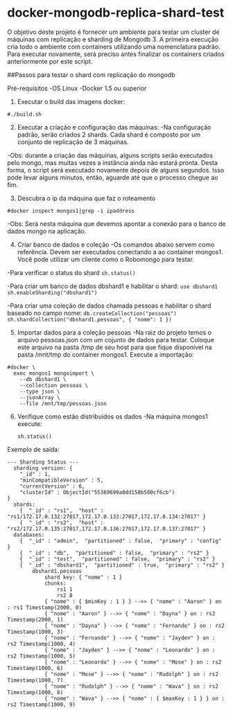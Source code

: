 # docker-mongodb-replica-shard-test
O objetivo deste projeto é fornecer um ambiente para testar um cluster de máquinas
com replicação e sharding de Mongodb 3. A primeira execução cria todo o ambiente com
containers utilizando uma nomenclatura padrão. Para executar novamente, será
preciso antes finalizar os containers criados anteriormente por este script.

##Passos para testar o shard com replicação do mongodb

Pré-requisitos
 -OS Linux
 -Docker 1.5 ou superior

1. Executar o build das imagens docker:
 ```
 #./build.sh
 ```

2. Executar a criação e configuração das máquinas:
 -Na configuração padrão, serão criados 2 shards. Cada shard é composto por um
  conjunto de replicação de 3 máquinas.

  -Obs: durante a criação das máquinas, alguns scripts serão executados pelo
        mongo, mas muitas vezes a instância ainda não estará pronta. Desta
        forma, o script será executado novamente depois de alguns segundos.
        Isso pode levar alguns minutos, então, aguarde até que o processo chegue
        ao fim.

3. Descubra o ip da máquina que faz o roteamento
  ```
  #docker inspect mongos1|grep -i ipaddress
  ```

  -Obs: Será nesta máquina que devemos apontar a conexão para o banco de dados
        mongo na aplicação.

4. Criar banco de dados e coleção
 -Os comandos abaixo servem como referência. Devem ser executados conectando a
  ao container mongos1. Você pode utilizar um cliente como o Robomongo para
  testar.

  -Para verificar o status do shard
    ```
    sh.status()
    ```

  -Para criar um banco de dados dbshard1 e habilitar o shard:
    ```
    use dbshard1
    sh.enableSharding("dbshard1")
    ```

  -Para criar uma coleção de dados chamada pessoas e habilitar o shard baseado
   no campo nome:
    ```
    db.createCollection("pessoas")
    sh.shardCollection("dbshard1.pessoas", { "nome": 1 })
    ```

5. Importar dados para a coleção pessoas
 -Na raiz do projeto temos o arquivo pessoas.json com um cojunto de dados para
  testar. Coloque este arquivo na pasta /tmp de seu host para que fique disponível
  na pasta /mnt/tmp do container mongos1. Execute a importação:
  
  ```
  #docker \
    exec mongos1 mongoimport \
      --db dbshard1 \
      --collection pessoas \
      --type json \
      --jsonArray \
      --file /mnt/tmp/pessoas.json
  ```

6. Verifique como estão distribuidos os dados
 -Na máquina mongos1 execute:
   ```
   sh.status()
   ```

Exemplo de saída:

```
--- Sharding Status ---
  sharding version: {
	"_id" : 1,
	"minCompatibleVersion" : 5,
	"currentVersion" : 6,
	"clusterId" : ObjectId("55369699a0dd158b580cf6cb")
}
  shards:
	{  "_id" : "rs1",  "host" : "rs1/172.17.0.132:27017,172.17.0.133:27017,172.17.0.134:27017" }
	{  "_id" : "rs2",  "host" : "rs2/172.17.0.135:27017,172.17.0.136:27017,172.17.0.137:27017" }
  databases:
	{  "_id" : "admin",  "partitioned" : false,  "primary" : "config" }
	{  "_id" : "db",  "partitioned" : false,  "primary" : "rs2" }
	{  "_id" : "test",  "partitioned" : false,  "primary" : "rs2" }
	{  "_id" : "dbshard1",  "partitioned" : true,  "primary" : "rs2" }
		dbshard1.pessoas
			shard key: { "nome" : 1 }
			chunks:
				rs1	1
				rs2	8
			{ "nome" : { $minKey : 1 } } -->> { "nome" : "Aaron" } on : rs1 Timestamp(2000, 0)
			{ "nome" : "Aaron" } -->> { "nome" : "Dayna" } on : rs2 Timestamp(2000, 1)
			{ "nome" : "Dayna" } -->> { "nome" : "Fernando" } on : rs2 Timestamp(1000, 3)
			{ "nome" : "Fernando" } -->> { "nome" : "Jayden" } on : rs2 Timestamp(1000, 4)
			{ "nome" : "Jayden" } -->> { "nome" : "Leonardo" } on : rs2 Timestamp(1000, 5)
			{ "nome" : "Leonardo" } -->> { "nome" : "Mose" } on : rs2 Timestamp(1000, 6)
			{ "nome" : "Mose" } -->> { "nome" : "Rudolph" } on : rs2 Timestamp(1000, 7)
			{ "nome" : "Rudolph" } -->> { "nome" : "Wava" } on : rs2 Timestamp(1000, 8)
			{ "nome" : "Wava" } -->> { "nome" : { $maxKey : 1 } } on : rs2 Timestamp(1000, 9)

```
